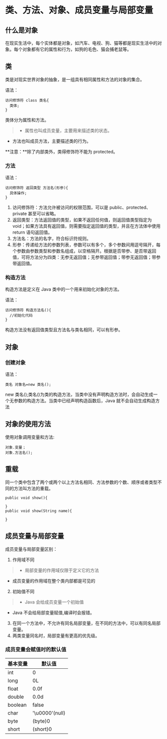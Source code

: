 # 类、方法、对象、成员变量与局部变量
## 什么是对象
在现实生活中，每个实体都是对象，如汽车、电视、狗、猫等都是现实生活中的对象。每个对象都有它的属性和行为，如狗的毛色、猫会捕老鼠等。

## 类
类是对现实世界对象的抽象，是一组具有相同属性和方法的对象的集合。

语法：

    访问修饰符 class 类名{
      类体;
    }

类体分为属性和方法。
>* 属性也叫成员变量，主要用来描述类的状态。
* 方法也叫成员方法，主要描述类的行为。

**注意：**除了内部类外，类得修饰符不能为 protected。
### 方法
语法：

    访问修饰符 返回类型 方法名(形参){
      具体操作;
    }

1. 访问修饰符：方法允许被访问的权限范围，可以是 public、protected、private 甚至可以省略。
2. 返回类型：方法返回值的类型，如果不返回任何值，则返回值类型指定为 void；如果方法具有返回值，则需要指定返回值的类型，并且在方法体中使用 return 语句返回值。
3. 方法名：方法的名字，符合标识符规则。
4. 形参：传递给方法的参数列表，参数可以有多个，多个参数间用逗号隔开，每个参数由参数类型和参数名组成，以空格隔开。根据是否带参、是否带返回值，可将方法分为四类：无参无返回值；无参带返回值；带参无返回值；带参带返回值。

### 构造方法
构造方法是定义在 Java 类中的一个用来初始化对象的方法。

语法：

    访问修饰符 构造方法名(){
      //初始化代码
    }

构造方法没有返回值类型且方法名与类名相同，可以有形参。

## 对象
### 创建对象
语法：

    类名 对象名=new 类名();

new 类名();类名()为类的构造方法，当类中没有声明构造方法时，会自动生成一个无参数的构造方法。当类中已经声明构造函数后，Java 就不会自动生成构造方法
## 对象的使用方法
使用对象调用变量和方法:

    对象.变量；
    对象.方法名();

## 重载
同一个类中包含了两个或两个以上方法名相同、方法参数的个数、顺序或者类型不同的方法叫方法的重载。

    public void show(){

    }
    public void show(String name){

    }

## 成员变量与局部变量
成员变量与局部变量区别：
1. 作用域不同
>* 局部变量的作用域仅限于定义它的方法
 * 成员变量的作用域在整个类内部都是可见的
2. 初始值不同
>* Java 会给成员变量一个初始值
 * Java 不会给局部变量赋值,编译时会报错。
3. 在同一个方法中，不允许有同名局部变量，在不同的方法中，可以有同名局部变量。
4. 两类变量同名时，局部变量有更高的优先级。

### 成员变量会赋值时的默认值
|基本变量|默认值|
|-|-|
|int|0|
|long|0L|
|float|0.0f|
|double|0.0d|
|boolean|false|
|char|'\u0000'(null)|
|byte|(byte)0|
|short|(short)0|

